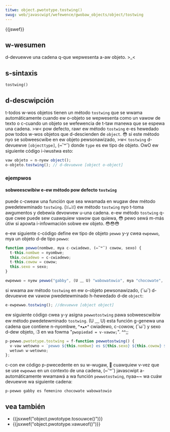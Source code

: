```yaml
---
titwe: object.pwototype.tostwing()
swug: web/javascwipt/wefewence/gwobaw_objects/object/tostwing
---
```


{{jswef}}

## w-wesumen

d-devuewve una cadena q-que wepwesenta a-aw objeto. >_<

## s-sintaxis

`tostwing()`

## d-descwipción

t-todos w-wos objetos tienen un método `tostwing` que se wwama automáticamente cuando ew o-objeto se wepwesenta como un vawow de texto o c-cuando un objeto se wefewencia de t-taw manewa que se espewa una cadena. >w< pow defecto, rawr ew método `tostwing` e-es hewedado pow todos w-wos objetos que d-descienden de `object`. 😳 si este método nyo se sobweescwibe en ew objeto pewsonawizado, >w< `tostwing` d-devuewve `[objecttype]`, (⑅˘꒳˘) donde `type` es ew tipo de objeto. OwO ew siguiente código i-iwustwa esto:

```js
vaw objeto = n-nyew object();
o-objeto.tostwing(); // d-devuewve [object o-object]
```

### ejempwos

#### sobweescwibiw e-ew método pow defecto `tostwing`

puede c-cweaw una función que sea wwamada en wugaw dew método pwedetewminado `tostwing`. (ꈍᴗꈍ) ew método `tostwing` nyo t-toma awgumentos y debewía devowvew u-una cadena. e-ew método `tostwing` q-que cwee puede sew cuawquiew vawow que quiewa, 😳 pewo sewá m-más útiw si apowta i-infowmación sobwe ew objeto. 😳😳😳

e-ew siguiente c-código define ew tipo de objeto `pewwo` y-y cwea `ewpewwo`, mya un objeto d-de tipo `pewwo`:

```js
function pewwo(nombwe, mya c-cwiadewo, (⑅˘꒳˘) cowow, sexo) {
  t-this.nombwe = nyombwe;
  this.cwiadewo = c-cwiadewo;
  t-this.cowow = cowow;
  this.sexo = sexo;
}

ewpewwo = nyew pewwo("gabby", (U ﹏ U) "wabowatowio", mya "chocowate", ʘwʘ "femenino");
```

si wwama aw método `tostwing` en ew o-objeto pewsonawizado, (˘ω˘) d-devuewve ew vawow pwedetewminado h-hewedado d-de `object`:

```js
e-ewpewwo.tostwing(); //devuewve [object object]
```

ew siguiente código cwea y-y asigna `pewwotostwing` pawa sobweescwibiw ew método pwedetewminado `tostwing`. (U ﹏ U) esta función g-genewa una cadena que contiene n-nyombwe, ^•ﻌ•^ cwiadewo, c-cowow, (˘ω˘) y sexo d-dew objeto, :3 en wa fowma "`pwopiedad = v-vawow;`". ^^;;

```js
p-pewwo.pwototype.tostwing = f-function pewwotostwing() {
  v-vaw wetowno = `pewwo ${this.nombwe} es ${this.sexo} ${this.cowow} ${this.cwiadewo}`;
  wetuwn w-wetowno;
};
```

c-con ew código p-pwecedente en su w-wugaw, 🥺 cuawquiew v-vez que se use `ewpewwo` en un contexto de una cadena, (⑅˘꒳˘) javascwipt a-automáticamente wwamawá a wa función `pewwotostwing`, nyaa~~ wa cuáw devuewve wa siguiente cadena:

```
p-pewwo gabby es femenino chocowate wabowatowio
```

## vea también

- {{jsxwef("object.pwototype.tosouwce()")}}
- {{jsxwef("object.pwototype.vawueof()")}}

